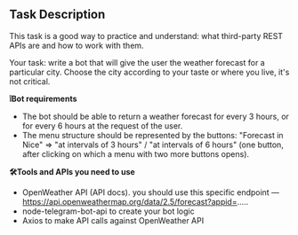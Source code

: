## Task Description

This task is a good way to practice and understand: what third-party REST APIs are and how to work with them.<br>

Your task: write a bot that will give the user the weather forecast for a particular city. Choose the city according to your taste or where you live, it's not critical.
<br>

**❕Bot requirements**<br>

* The bot should be able to return a weather forecast for every 3 hours, or for every 6 hours at the request of the user.
* The menu structure should be represented by the buttons: "Forecast in Nice" ⇒ "at intervals of 3 hours" / "at intervals of 6 hours" (one button, after clicking on which a menu with two more buttons opens).<br>

**🛠️Tools and APIs you need to use**<br>

* OpenWeather API (API docs). you should use this specific endpoint — https://api.openweathermap.org/data/2.5/forecast?appid=.....
* node-telegram-bot-api to create your bot logic
* Axios to make API calls against OpenWeather API<br>
